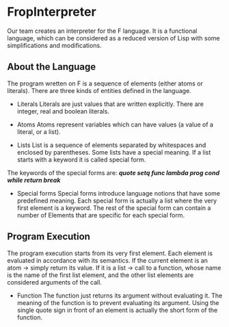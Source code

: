 # FropInterpreter

Our team creates an interpreter for the F language. It is a functional language, which can be considered as a reduced version of Lisp with some simplifications 
and modifications. 

## About the Language

The program wretten on F is a sequence of elements (either atoms or literals).
There are three kinds of entities defined in the language.

* Literals 
Literals are just values that are written explicitly. There are integer, real and boolean literals. 

* Atoms
Atoms represent variables which can have values (a value of a literal, or a list). 

* Lists
List is a sequence of elements separated by whitespaces and enclosed by parentheses. Some lists have a special meaning. If a list starts with a keyword it is called special form.

The keywords of the special forms are:
**_quote   setq   func   lambda   prog   cond   while   return  break_**

* Special forms
Special forms introduce language notions that have some predefined meaning. Each special form is actually a list where the very first element is a keyword. The rest of the special form can contain a number of Elements that are specific for each special form.

## Program Execution

The program execution starts from its very first element. Each element is evaluated in accordance with its semantics. If the current element is an atom -> simply return its value. If it is a list -> call to a function, whose name is the name of the first list element, and the other list elements are considered arguments of the call.

* Function
The function just returns its argument without evaluating it. The meaning of the function is to prevent evaluating its argument. Using the single quote sign in front of an element is actually the short form of the function.
